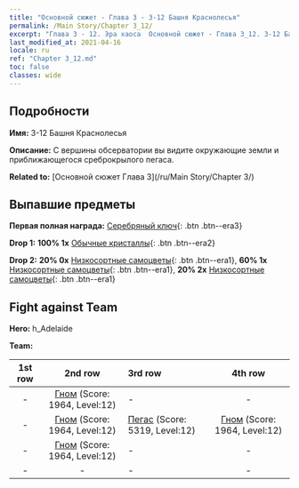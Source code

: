 ```yaml
---
title: "Основной сюжет - Глава 3 - 3-12 Башня Краснолесья"
permalink: /Main Story/Chapter 3_12/
excerpt: "Глава 3 - 12. Эра хаоса  Основной сюжет - Глава 3_12. 3-12 Башня Краснолесья"
last_modified_at: 2021-04-16
locale: ru
ref: "Chapter 3_12.md"
toc: false
classes: wide
---
```


## Подробности

 **Имя:** 3-12 Башня Краснолесья

 **Описание:** С вершины обсерватории вы видите окружающие земли и приближающегося среброкрылого пегаса.

 **Related to:** [Основной сюжет Глава 3](/ru/Main Story/Chapter 3/)

## Выпавшие предметы

 **Первая полная награда:** [Серебряный ключ](/ru/Items/con_693/){: .btn .btn--era3}

 **Drop 1:** **100% 1x** [Обычные кристаллы](/ru/Items/mat_11/){: .btn .btn--era2}

 **Drop 2:** **20% 0x** [Низкосортные самоцветы](/ru/Items/mat_4/){: .btn .btn--era1}, **60% 1x** [Низкосортные самоцветы](/ru/Items/mat_4/){: .btn .btn--era1}, **20% 2x** [Низкосортные самоцветы](/ru/Items/mat_4/){: .btn .btn--era1}


## Fight against Team
 **Hero:** h_Adelaide

 **Team:**


  | 1st row | 2nd row | 3rd row | 4th row |
  |:----:|:----:|:----|:----:|
  | - | [Гном](/ru/units/Dwarf/) (Score: 1964, Level:12)  | - | - |
  | - | [Гном](/ru/units/Dwarf/) (Score: 1964, Level:12)  | [Пегас](/ru/units/Pegasus/) (Score: 5319, Level:12)  | [Гном](/ru/units/Dwarf/) (Score: 1964, Level:12)  |
  | - | [Гном](/ru/units/Dwarf/) (Score: 1964, Level:12)  | - | - |
  | - | - | - | - |


